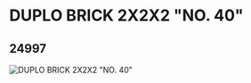# DUPLO BRICK 2X2X2 "NO. 40"
## 24997
![DUPLO BRICK 2X2X2 "NO. 40"](https://lc-www-live-s.legocdn.com/media/bricks/5/2/6136567.jpg)